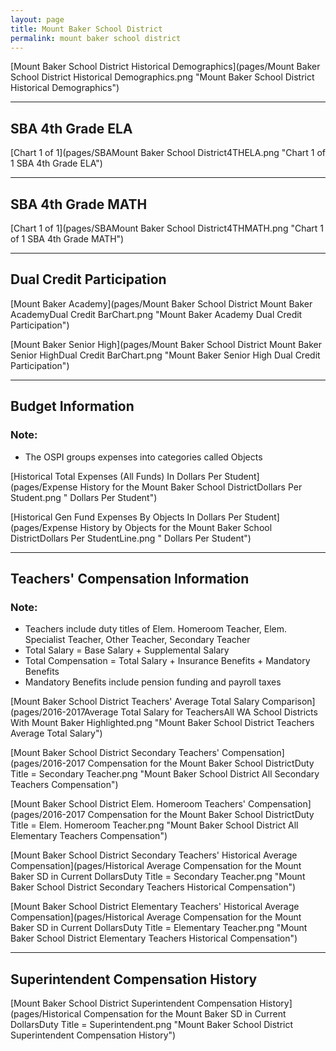 ```yaml
---
layout: page
title: Mount Baker School District
permalink: mount baker school district
---
```



[Mount Baker School District Historical Demographics](pages/Mount Baker School District Historical Demographics.png "Mount Baker School District Historical Demographics")

___

## SBA 4th Grade ELA

[Chart 1 of 1](pages/SBAMount Baker School District4THELA.png "Chart 1 of 1 SBA 4th Grade ELA")


___

## SBA 4th Grade MATH

[Chart 1 of 1](pages/SBAMount Baker School District4THMATH.png "Chart 1 of 1 SBA 4th Grade MATH")


___

## Dual Credit Participation

[Mount Baker Academy](pages/Mount Baker School District Mount Baker AcademyDual Credit BarChart.png "Mount Baker Academy Dual Credit Participation")

[Mount Baker Senior High](pages/Mount Baker School District Mount Baker Senior HighDual Credit BarChart.png "Mount Baker Senior High Dual Credit Participation")


___

## Budget Information
### Note:
- The OSPI groups expenses into categories called Objects

[Historical Total Expenses (All Funds) In Dollars Per Student](pages/Expense History for the Mount Baker School DistrictDollars Per Student.png " Dollars Per Student")

[Historical Gen Fund Expenses By Objects In Dollars Per Student](pages/Expense History by Objects for the Mount Baker School DistrictDollars Per StudentLine.png " Dollars Per Student")


___

## Teachers' Compensation Information
### Note:
- Teachers include duty titles of Elem. Homeroom Teacher, Elem. Specialist Teacher, Other Teacher, Secondary Teacher
- Total Salary = Base Salary + Supplemental Salary
- Total Compensation = Total Salary + Insurance Benefits + Mandatory Benefits
- Mandatory Benefits include pension funding and payroll taxes

[Mount Baker School District Teachers' Average Total Salary Comparison](pages/2016-2017Average Total Salary for TeachersAll WA School Districts With Mount Baker Highlighted.png "Mount Baker School District Teachers Average Total Salary")

[Mount Baker School District Secondary Teachers' Compensation](pages/2016-2017 Compensation for the Mount Baker School DistrictDuty Title = Secondary Teacher.png "Mount Baker School District All Secondary Teachers Compensation")

[Mount Baker School District Elem. Homeroom Teachers' Compensation](pages/2016-2017 Compensation for the Mount Baker School DistrictDuty Title = Elem. Homeroom Teacher.png "Mount Baker School District All Elementary Teachers Compensation")

[Mount Baker School District Secondary Teachers' Historical Average Compensation](pages/Historical Average Compensation for the Mount Baker SD in Current DollarsDuty Title = Secondary Teacher.png "Mount Baker School District Secondary Teachers Historical Compensation")

[Mount Baker School District Elementary Teachers' Historical Average Compensation](pages/Historical Average Compensation for the Mount Baker SD in Current DollarsDuty Title = Elementary Teacher.png "Mount Baker School District Elementary Teachers Historical Compensation")


___

## Superintendent Compensation History

[Mount Baker School District Superintendent Compensation History](pages/Historical Compensation for the Mount Baker SD in Current DollarsDuty Title = Superintendent.png "Mount Baker School District Superintendent Compensation History")

